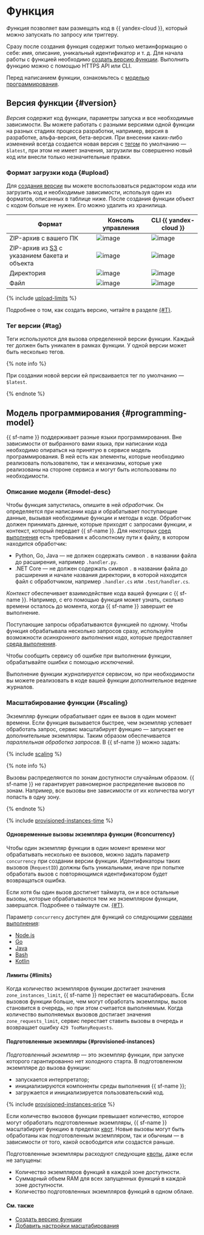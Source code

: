 # Функция

_Функция_ позволяет вам размещать код в {{ yandex-cloud }}, который можно запускать по запросу или триггеру.

Сразу после создания функция содержит только метаинформацию о себе: имя, описание, уникальный идентификатор и т. д. Для начала работы с функцией необходимо [создать версию функции](../operations/function/version-manage.md). Выполнить функцию можно с помощью HTTPS API или CLI.

Перед написанием функции, ознакомьтесь с [моделью программирования](#programming-model).

## Версия функции {#version}

_Версия_ содержит код функции, параметры запуска и все необходимые зависимости. Вы можете работать с разными версиями одной функции на разных стадиях процесса разработки, например, версия в разработке, альфа-версия, бета-версия. При внесении каких-либо изменений всегда создается новая версия с [тегом](#tag) по умолчанию — `$latest`, при этом не имеет значения, загрузили вы совершенно новый код или внесли только незначительные правки.

### Формат загрузки кода {#upload}

Для [создания версии](../operations/function/version-manage.md) вы можете воспользоваться редактором кода или загрузить код и необходимые зависимости, используя один из форматов, описанных в таблице ниже. После создания функции объект с кодом больше не нужен. Его можно удалить из хранилища.

| Формат | Консоль управления | CLI {{ yandex-cloud }} |
|----|----|----|
|ZIP-архив с вашего ПК| ![image](../../_assets/common/yes.svg) | ![image](../../_assets/common/yes.svg) |
|ZIP-архив из [S3](../../glossary/s3.md) с указанием бакета и объекта| ![image](../../_assets/common/yes.svg) | ![image](../../_assets/common/yes.svg) |
|Директория| ![image](../../_assets/common/no.svg) | ![image](../../_assets/common/yes.svg) |
|Файл| ![image](../../_assets/common/no.svg) | ![image](../../_assets/common/yes.svg) |

{% include [upload-limits](../../_includes/functions/upload-limits.md) %}

Подробнее о том, как создать версию, читайте в разделе [{#T}](../operations/function/version-manage.md).

### Тег версии {#tag}

Теги используются для вызова определенной версии функции. Каждый тег должен быть уникален в рамках функции. У одной версии может быть несколько тегов.

{% note info %}

При создании новой версии ей присваивается тег по умолчанию — `$latest`.

{% endnote %}

## Модель программирования {#programming-model}

{{ sf-name }} поддерживает разные языки программирования. Вне зависимости от выбранного вами языка, при написании кода необходимо опираться на принятую в сервисе модель программирования. В ней есть как элементы, которые необходимо реализовать пользователю, так и механизмы, которые уже реализованы на стороне сервиса и могут быть использованы по необходимости.

### Описание модели {#model-desc}

Чтобы функция запустилась, опишите в ней _обработчик_. Он определяется при написании кода и обрабатывает поступающие данные, вызывая необходимые функции и методы в коде. Обработчик должен принимать данные, которые приходят с запросами функции, и контекст, который передает {{ sf-name }}. Для некоторых [сред выполнения](runtime/index.md) есть требования к абсолютному пути к файлу, в котором находится обработчик:

* Python, Go, Java — не должен содержать символ `.` в названии файла до расширения, например `.handler.py`.
* .NET Core — не должен содержать символ `.` в названии файла до расширения и начале названия директории, в которой находится файл с обработчиком, например `.handler.cs` или `.test/handler.cs`.

_Контекст_ обеспечивает взаимодействие кода вашей функции с {{ sf-name }}. Например, с его помощью функция может узнать, сколько времени осталось до момента, когда {{ sf-name }} завершит ее выполнение.

Поступающие запросы обрабатываются функцией по одному. Чтобы функция обрабатывала несколько запросов сразу, используйте возможности _асинхронного выполнения кода_, которые предоставляет [среда выполнения](runtime/index.md).

Чтобы сообщить сервису об ошибке при выполнении функции, обрабатывайте ошибки с помощью _исключений_.

Выполнение функции _журналируется_ сервисом, но при необходимости вы можете реализовать в коде вашей функции дополнительное ведение журналов.

### Масштабирование функции {#scaling}

Экземпляр функции обрабатывает один ее вызов в один момент времени. Если функция вызывается быстрее, чем экземпляр успевает обработать запрос, сервис масштабирует функцию — запускает ее дополнительные экземпляры. Таким образом обеспечивается _параллельная обработка запросов_. В {{ sf-name }} можно задать:

{% include [scaling](../../_includes/functions/scaling.md) %}

{% note info %}

Вызовы распределяются по зонам доступности случайным образом. {{ sf-name }} не гарантирует равномерное распределение вызовов по зонам. Например, все вызовы вне зависимости от их количества могут попасть в одну зону.

{% endnote %}

{% include [provisioned-instances-time](../../_includes/functions/provisioned-instances-time.md) %}

#### Одновременные вызовы экземпляра функции {#concurrency}

Чтобы один экземпляр функции в один момент времени мог обрабатывать несколько ее вызовов, можно задать параметр `concurrency` при создании версии функции. Идентификаторы таких вызовов (`RequestID`) должны быть уникальными, иначе при попытке обработать вызов с повторяющимся идентификатором будет возвращаться ошибка.

Если хотя бы один вызов достигнет таймаута, он и все остальные вызовы, которые обрабатываются тем же экземпляром функции, завершатся. Подробнее о таймауте см. [{#T}](limits.md#functions-limits).

Параметр `concurrency` доступен для функций со следующими [средами выполнения](runtime/index.md):

* [Node.js](../lang/nodejs/index.md)
* [Go](../lang/golang/index.md)
* [Java](../lang/java/index.md)
* [Bash](../lang/bash/index.md)
* [Kotlin](../lang/kotlin/index.md)

#### Лимиты {#limits}

Когда количество экземпляров функции достигает значения `zone_instances_limit`, {{ sf-name }} перестает ее масштабировать. Если вызовов функции больше, чем могут обработать экземпляры, вызов становится в очередь, но при этом считается выполняемым. Когда количество выполняемых вызовов достигает значения `zone_requests_limit`, сервис перестает ставить вызовы в очередь и возвращает ошибку `429 TooManyRequests`.

#### Подготовленные экземпляры {#provisioned-instances}

_Подготовленный экземпляр_ — это экземпляр функции, при запуске которого гарантированно нет холодного старта. В подготовленном экземпляре до вызова функции:
* запускается интерпретатор;
* инициализируются компоненты среды выполнения {{ sf-name }};
* загружается и инициализируется пользовательский код.

{% include [provisioned-instances-price](../../_includes/functions/provisioned-instances-price.md) %}

Если количество вызовов функции превышает количество, которое могут обработать подготовленные экземпляры, {{ sf-name }} масштабирует функцию в пределах [квот](limits.md#functions-quotas). Новые вызовы могут быть обработаны как подготовленным экземпляром, так и обычным — в зависимости от того, какой освободится или создастся раньше.

Подготовленные экземпляры расходуют следующие [квоты](limits.md), даже если не запущены:
* Количество экземпляров функций в каждой зоне доступности.
* Суммарный объем RAM для всех запущенных функций в каждой зоне доступности.
* Количество подготовленных экземпляров функций в одном облаке.

#### См. также

* [Создать версию функции](../operations/function/version-manage.md)
* [Добавить настройки масштабирования](../operations/function/scaling-settings-add.md)
